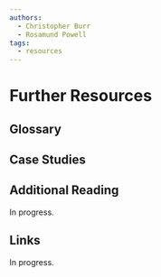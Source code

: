 ```yaml
---
authors:
  - Christopher Burr
  - Rosamund Powell
tags:
  - resources
---
```

# Further Resources

## Glossary

## Case Studies

<!--add links to case studies-->

<!--html versions forthcoming-->

## Additional Reading

In progress.

## Links

In progress.